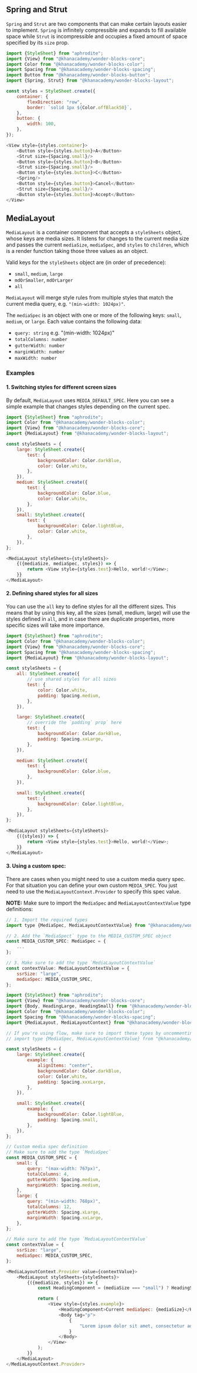 ## Spring and Strut

`Spring` and `Strut` are two components that can make certain layouts easier to implement.
`Spring` is infinitely compressible and expands to fill available space while `Strut`
is incompressible and occupies a fixed amount of space specified by its `size` prop.

```js
import {StyleSheet} from "aphrodite";
import {View} from "@khanacademy/wonder-blocks-core";
import Color from "@khanacademy/wonder-blocks-color";
import Spacing from "@khanacademy/wonder-blocks-spacing";
import Button from "@khanacademy/wonder-blocks-button";
import {Spring, Strut} from "@khanacademy/wonder-blocks-layout";

const styles = StyleSheet.create({
    container: {
        flexDirection: "row",
        border: `solid 1px ${Color.offBlack50}`,
    },
    button: {
        width: 100,
    },
});

<View style={styles.container}>
    <Button style={styles.button}>A</Button>
    <Strut size={Spacing.small}/>
    <Button style={styles.button}>B</Button>
    <Strut size={Spacing.small}/>
    <Button style={styles.button}>C</Button>
    <Spring/>
    <Button style={styles.button}>Cancel</Button>
    <Strut size={Spacing.small}/>
    <Button style={styles.button}>Accept</Button>
</View>
```

## MediaLayout

`MediaLayout` is a container component that accepts a `styleSheets` object, whose keys are
media sizes.  It listens for changes to the current media size and passes the current
`mediaSize`, `mediaSpec`, and `styles` to `children`, which is a render function taking
those three values as an object.

Valid keys for the `styleSheets` object are (in order of precedence):
- `small`, `medium`, `large`
- `mdOrSmaller`, `mdOrLarger`
- `all`

`MediaLayout` will merge style rules from multiple styles that match the current media
query, e.g. `"(min-width: 1024px)"`.

The `mediaSpec` is an object with one or more of the following keys: `small`, `medium`,
or `large`.  Each value contains the following data:
- `query: string` e.g. "(min-width: 1024px)"
- `totalColumns: number`
- `gutterWidth: number`
- `marginWidth: number`
- `maxWidth: number`

### Examples

#### 1. Switching styles for different screen sizes

By default, `MediaLayout` uses `MEDIA_DEFAULT_SPEC`. Here you can see a simple
example that changes styles depending on the current spec.

```js
import {StyleSheet} from "aphrodite";
import Color from "@khanacademy/wonder-blocks-color";
import {View} from "@khanacademy/wonder-blocks-core";
import {MediaLayout} from "@khanacademy/wonder-blocks-layout";

const styleSheets = {
    large: StyleSheet.create({
        test: {
            backgroundColor: Color.darkBlue,
            color: Color.white,
        },
    }),
    medium: StyleSheet.create({
        test: {
            backgroundColor: Color.blue,
            color: Color.white,
        },
    }),
    small: StyleSheet.create({
        test: {
            backgroundColor: Color.lightBlue,
            color: Color.white,
        },
    }),
};

<MediaLayout styleSheets={styleSheets}>
    {({mediaSize, mediaSpec, styles}) => {
        return <View style={styles.test}>Hello, world!</View>;
    }}
</MediaLayout>
```

#### 2. Defining shared styles for all sizes

You can use the `all` key to define styles for all the different sizes. This
means that by using this key, all the sizes (small, medium, large) will use the
styles defined in `all`, and in case there are duplicate properties, more
specific sizes will take more importance.

```js
import {StyleSheet} from "aphrodite";
import Color from "@khanacademy/wonder-blocks-color";
import {View} from "@khanacademy/wonder-blocks-core";
import Spacing from "@khanacademy/wonder-blocks-spacing";
import {MediaLayout} from "@khanacademy/wonder-blocks-layout";

const styleSheets = {
    all: StyleSheet.create({
        // use shared styles for all sizes
        test: {
            color: Color.white,
            padding: Spacing.medium,
        },
    }),

    large: StyleSheet.create({
        // override the `padding` prop` here
        test: {
            backgroundColor: Color.darkBlue,
            padding: Spacing.xxLarge,
        },
    }),

    medium: StyleSheet.create({
        test: {
            backgroundColor: Color.blue,
        },
    }),

    small: StyleSheet.create({
        test: {
            backgroundColor: Color.lightBlue,
        },
    }),
};

<MediaLayout styleSheets={styleSheets}>
    {({styles}) => {
        return <View style={styles.test}>Hello, world!</View>;
    }}
</MediaLayout>
```

#### 3. Using a custom spec:

There are cases when you might need to use a custom media query spec. For that
situation you can define your own custom `MEDIA_SPEC`. You just need to use the
`MediaLayoutContext.Provider` to specify this spec value.

**NOTE:** Make sure to import the `MediaSpec` and `MediaLayoutContextValue` type
definitions:

```js static
// 1. Import the required types
import type {MediaSpec, MediaLayoutContextValue} from "@khanacademy/wonder-blocks-layout";

// 2. Add the `MediaSpect` type to the MEDIA_CUSTOM_SPEC object
const MEDIA_CUSTOM_SPEC: MediaSpec = {
    ...
};

// 3. Make sure to add the type `MediaLayoutContextValue`
const contextValue: MediaLayoutContextValue = {
    ssrSize: "large",
    mediaSpec: MEDIA_CUSTOM_SPEC,
};
```

```js
import {StyleSheet} from "aphrodite";
import {View} from "@khanacademy/wonder-blocks-core";
import {Body, HeadingLarge, HeadingSmall} from "@khanacademy/wonder-blocks-typography";
import Color from "@khanacademy/wonder-blocks-color";
import Spacing from "@khanacademy/wonder-blocks-spacing";
import {MediaLayout, MediaLayoutContext} from "@khanacademy/wonder-blocks-layout";

// If you're using flow, make sure to import these types by uncommenting the following line
// import type {MediaSpec, MediaLayoutContextValue} from "@khanacademy/wonder-blocks-layout";

const styleSheets = {
    large: StyleSheet.create({
        example: {
            alignItems: "center",
            backgroundColor: Color.darkBlue,
            color: Color.white,
            padding: Spacing.xxxLarge,
        },
    }),

    small: StyleSheet.create({
        example: {
            backgroundColor: Color.lightBlue,
            padding: Spacing.small,
        },
    }),
};

// Custom media spec definition
// Make sure to add the type `MediaSpec`
const MEDIA_CUSTOM_SPEC = {
    small: {
        query: "(max-width: 767px)",
        totalColumns: 4,
        gutterWidth: Spacing.medium,
        marginWidth: Spacing.medium,
    },
    large: {
        query: "(min-width: 768px)",
        totalColumns: 12,
        gutterWidth: Spacing.xLarge,
        marginWidth: Spacing.xxLarge,
    },
};

// Make sure to add the type `MediaLayoutContextValue`
const contextValue = {
    ssrSize: "large",
    mediaSpec: MEDIA_CUSTOM_SPEC,
};

<MediaLayoutContext.Provider value={contextValue}>
    <MediaLayout styleSheets={styleSheets}>
        {({mediaSize, styles}) => {
            const HeadingComponent = (mediaSize === "small") ? HeadingSmall : HeadingLarge;

            return (
                <View style={styles.example}>
                    <HeadingComponent>Current mediaSpec: {mediaSize}</HeadingComponent>
                    <Body tag="p">
                        {
                            "Lorem ipsum dolor sit amet, consectetur adipiscing elit, sed do eiusmod tempor incididunt ut labore et dolore magna aliqua. Ut enim ad minim veniam, quis nostrud exercitation ullamco laboris nisi ut aliquip ex ea commodo consequat."
                        }
                    </Body>
                </View>
            );
        }}
    </MediaLayout>
</MediaLayoutContext.Provider>
```
